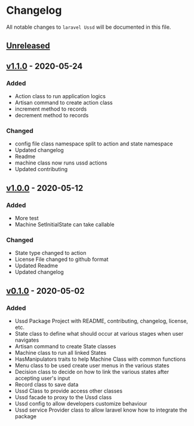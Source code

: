# Changelog

All notable changes to `laravel Ussd` will be documented in this file.

## [Unreleased]

## [v1.1.0] - 2020-05-24
### Added
- Action class to run application logics
- Artisan command to create action class
- increment method to records
- decrement method to records
### Changed
- config file class namespace split to action and state namespace
- Updated changelog
- Readme
- machine class now runs ussd actions
- Updated contributing

## [v1.0.0] - 2020-05-12
### Added
- More test
- Machine SetInitialState can take callable
### Changed
- State type changed to action
- License File changed to github format
- Updated Readme
- Updated changelog

## [v0.1.0] - 2020-05-02 
### Added
- Ussd Package Project with README, contributing, changelog, license, etc.
- State class to define what should occur at various stages when user navigates
- Artisan command to create State classes
- Machine class to run all linked States
- HasManipulators traits to help Machine Class with common functions
- Menu class to be used create user menus in the various states
- Decision class to decide on how to link the various states after accepting user's input
- Record class to save data
- Ussd Class to provide access other classes
- Ussd facade to proxy to the Ussd class
- Ussd config to allow developers customize behaviour
- Ussd service Provider class to allow laravel know how to integrate the package

[Unreleased]: ../../compare/v1.1.0...HEAD
[v1.1.0]: ../../compare/v1.0.0...v1.1.0
[v1.0.0]: ../../compare/v0.1.0...v1.0.0
[v0.1.0]: ../../releases/tag/v0.1.0
